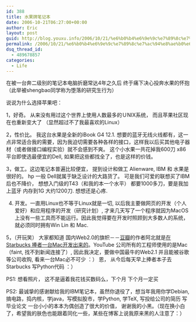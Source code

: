 ```yaml
---
id: 388
title: 水果牌笔记本
date: 2006-10-21T06:27:00+00:00
author: Eric
layout: post
guid: http://blog.youxu.info/2006/10/21/%e6%b0%b4%e6%9e%9c%e7%89%8c%e7%ac%94%e8%ae%b0%e6%9c%ac/
permalink: /2006/10/21/%e6%b0%b4%e6%9e%9c%e7%89%8c%e7%ac%94%e8%ae%b0%e6%9c%ac/
dsq_thread_id:
  - 489678857
categories:
  - Life
---
```

在被一台奔二级别的笔记本电脑折磨常达4年之久后 终于痛下决心投奔水果的怀抱 （此举被shengbao同学称为堕落的研究生行为）
  
说说为什么选择苹果吧：
  
1，好奇。 从来没有用过这个世界上使用人数最多的ＵNIX系统， 而且苹果社区现在也重新变大了 （显然超过不了我最喜欢的Linux）
  
2，性价比。 我这台水果是全新的iBook G4 12.1. 想要的蓝牙无线火线都有，这一点非常适合我的需要，因为我迫切需要各种各样的接口，这样我以后买其他电子器材（或者做接口编程实验）就不会感到不爽。 这个小水果一共花掉我600刀 x86平台即使选最便宜的Dell, 如果把这些都找全了，也是这样的价钱。
  
3，做工。这边笔记本普遍比较便宜， 提到设计和做工 Alienware, IBM 和 水果是很好的。 hp 一般 Dell就属于缺乏设计的大路货了。 可是我们可爱的联想买了IBM后也不降价， 想想入门级的T43（和我的本一个水平） 都要1000多刀，要是我加上蓝牙 内存到1G 大约1200刀. 想想还是心疼.
  
4. 开发。一直用Linux也不等于Linux就是一切, 以后我主要做网页的开发（个人爱好）和应用程序的开发（研究计划）, 才来几天写了一个程序就因为MacOS上没有一些工具而不能运行。因此我觉得要在开发时照顾到大多数人的系统， 就必须同时拥有Win Lin 和 Mac.
  
5，（开玩笑） 大家都知道 国内Web2.0的旗帜－－[豆瓣](http://www.douban.com)的作者阿北就是[在Starbucks 捧者一台Mac开发出来的](http://info.china.alibaba.com/news/detail/v5003000-d5735178.html)。YouTube 公司所有的工程师使用的是Mac（faint, 找不到新闻连接了）, 因此我决定，要做中国最牛的Web2.1 并且能被谷歌等公司收购, 看来一台Mac必不可少 ：） 恩， 从今后每天早上捧者本子去Starbucks 写Python代码 ：）

PS1: 想看照片， 这不是逼着我花钱买数码么，下个月 下个月一定买
  
PS2: 最诚挚的感谢献给我的IBM笔记本，虽然你退役了，想当年我用你学Debian,搞电路，捣内核，学java，写模拟股市，学Python, 学TeX, 写投给公司的简历 写毕业论文 一台小小的本本为偶创造了很大的价值， 谢谢我的小黑。（现在换小白了，希望我的肤色也能跟着同化一些，某些在博客上说我原来黑的人注意了：）